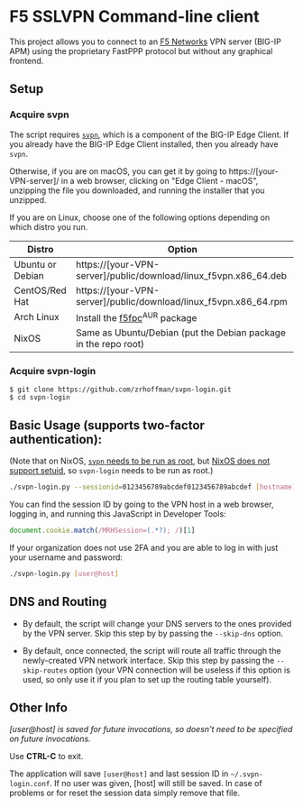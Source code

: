 
# F5 SSLVPN Command-line client

This project allows you to connect to an [F5 Networks](https://f5.com/) VPN server (BIG-IP APM) using the proprietary FastPPP protocol but without any graphical frontend.

## Setup

### Acquire svpn

The script requires [`svpn`](https://support.f5.com/csp/article/K14947#SVPN), which is a component of the BIG-IP Edge Client. If you already have the BIG-IP Edge Client installed, then you already have `svpn`.

Otherwise, if you are on macOS, you can get it by going to https://[your-VPN-server]/ in a web browser, clicking on "Edge Client - macOS", unzipping the file you downloaded, and running the installer that you unzipped.

If you are on Linux, choose one of the following options depending on which distro you run.

| Distro | Option |
--- | ---
| Ubuntu or Debian | https://[your-VPN-server]/public/download/linux_f5vpn.x86_64.deb |
|  CentOS/Red Hat | https://[your-VPN-server]/public/download/linux_f5vpn.x86_64.rpm |
|  Arch Linux | Install the [f5fpc](https://aur.archlinux.org/packages/f5fpc)<sup>AUR</sup> package |
|  NixOS | Same as Ubuntu/Debian (put the Debian package in the repo root) |

### Acquire svpn-login

```
$ git clone https://github.com/zrhoffman/svpn-login.git
$ cd svpn-login
```

## Basic Usage (supports two-factor authentication):

(Note that on NixOS, [`svpn` needs to be run as root](https://github.com/MatthiasLohr/docker-f5fpc/issues/14#issuecomment-599348777), but [NixOS does not support setuid](https://nixos.org/nix/manual/#ssec-derivation), so `svpn-login` needs to be run as root.)

```bash
./svpn-login.py --sessionid=0123456789abcdef0123456789abcdef [hostname]
```

You can find the session ID by going to the VPN host in a web browser, logging in, and running this JavaScript in Developer Tools:

```javascript
document.cookie.match(/MRHSession=(.*?); /)[1]
```

If your organization does not use 2FA and you are able to log in with just your username and password:

```bash
./svpn-login.py [user@host]
```

## DNS and Routing

- By default, the script will change your DNS servers to the ones provided by the VPN server. Skip this step by by passing the `--skip-dns` option.

- By default, once connected, the script will route all traffic through the newly-created VPN network interface. Skip this step by passing the `--skip-routes` option (your VPN connection will be useless if this option is used, so only use it if you plan to set up the routing table yourself).

## Other Info

*[user@host] is saved for future invocations, so doesn't need to be specified on future invocations.*

Use **CTRL-C** to exit.

The application will save `[user@host]` and last session ID in ``~/.svpn-login.conf``. If no user was given, [host] will still be saved. In case of problems or for reset the session data simply remove that file.
